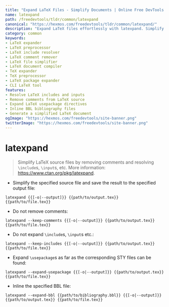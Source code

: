 ```yaml
---
title: "Expand LaTeX Files - Simplify Documents | Online Free DevTools by Hexmos"
name: latexpand
path: /freedevtools/tldr/common/latexpand
canonical: "https://hexmos.com/freedevtools/tldr/common/latexpand/"
description: "Expand LaTeX files effortlessly with latexpand. Simplify LaTeX documents by resolving includes and removing comments. Free online tool, no registration required."
category: common
keywords:
- LaTeX expander
- LaTeX preprocessor
- LaTeX include resolver
- LaTeX comment remover
- LaTeX file simplifier
- LaTeX document compiler
- TeX expander
- TeX preprocessor
- LaTeX package expander
- CLI LaTeX tool
features:
- Resolve LaTeX includes and inputs
- Remove comments from LaTeX source
- Expand LaTeX usepackage directives
- Inline BBL bibliography files
- Generate a simplified LaTeX document
ogImage: "https://hexmos.com/freedevtools/site-banner.png"
twitterImage: "https://hexmos.com/freedevtools/site-banner.png"
---
```


# latexpand

> Simplify LaTeX source files by removing comments and resolving `\include`s, `\input`s, etc.
> More information: <https://www.ctan.org/pkg/latexpand>.

- Simplify the specified source file and save the result to the specified output file:

`latexpand {{[-o|--output]}} {{path/to/output.tex}} {{path/to/file.tex}}`

- Do not remove comments:

`latexpand --keep-comments {{[-o|--output]}} {{path/to/output.tex}} {{path/to/file.tex}}`

- Do not expand `\include`s, `\input`s etc.:

`latexpand --keep-includes {{[-o|--output]}} {{path/to/output.tex}} {{path/to/file.tex}}`

- Expand `\usepackage`s as far as the corresponding STY files can be found:

`latexpand --expand-usepackage {{[-o|--output]}} {{path/to/output.tex}} {{path/to/file.tex}}`

- Inline the specified BBL file:

`latexpand --expand-bbl {{path/to/bibliography.bbl}} {{[-o|--output]}} {{path/to/output.tex}} {{path/to/file.tex}}`
